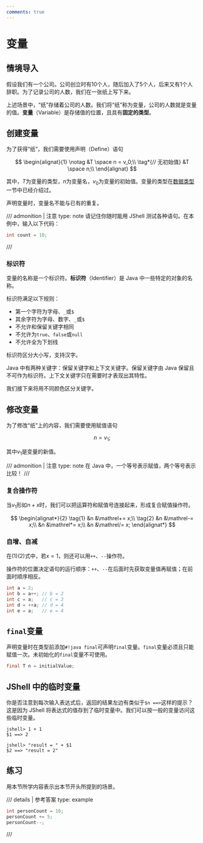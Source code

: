 ```yaml
---
comments: true
---
```


# 变量

## 情境导入

假设我们有一个公司。公司创立时有10个人，随后加入了5个人，后来又有1个人辞职。为了记录公司的人数，我们在一张纸上写下来。

上述场景中，“纸”存储着公司的人数。我们将“纸”称为变量，公司的人数就是变量的值。**变量**（Variable）是存储值的位置，且具有**固定的类型**。

## 创建变量

为了获得“纸”，我们需要使用声明（Define）语句

$$
\begin{alignat}{1}
\notag &T \space n = v_0;\\
\tag*{// 无初始值} &T \space n;\\
\end{alignat}
$$

其中，$T$为变量的类型，$n$为变量名，$v_0$为变量的初始值。变量的类型在[数据类型](datatype.md)一节中已经介绍过。

声明变量时，变量名不能与已有的重复。

/// admonition | 注意
    type: note
请记住你随时能用 JShell 测试各种语句。在本例中，输入以下代码：
```java
int count = 10;
```
///

### 标识符

变量的名称是一个标识符。**标识符**（Identifier）是 Java 中一些特定的对象的名称。

标识符满足以下规则：

- 第一个字符为字母、`_`或`$`
- 其余字符为字母、数字、`_`或`$`
- 不允许和保留关键字相同
- 不允许为`true`、`false`或`null`
- 不允许全为下划线

标识符区分大小写，支持汉字。

Java 中有两种关键字：保留关键字和上下文关键字。保留关键字由 Java 保留且不可作为标识符。上下文关键字只在需要时才表现出其特性。

我们接下来将用不同颜色区分关键字。

## 修改变量

为了修改“纸”上的内容，我们需要使用赋值语句

$$
n = v_1;
$$

其中$v_1$是变量的新值。

/// admonition | 注意
    type: note
在 Java 中，一个等号表示赋值，两个等号表示比较！
///

### 复合操作符

当$v_1$形如$n + x$时，我们可以把运算符和赋值号连接起来，形成复合赋值操作符。

$$
\begin{alignat*}{2}
\tag{1} &n &\mathrel+= x;\\
\tag{2} &n &\mathrel-= x;\\
&n &\mathrel*= x;\\
&n &\mathrel/= x;
\end{alignat*}
$$

### 自增、自减

在$(1)(2)$式中，若$x=1$，则还可以用`++`、`--`操作符。

操作符的位置决定语句的运行顺序：`++`、`--`在后面时先获取变量值再赋值；在前面时顺序相反。

```java
int a = 2;
int b = a++; // b = 2
int c = a;   // c = 3
int d = ++a; // d = 4
int e = a;   // e = 4
```

## `final`变量

声明变量时在类型前添加`#!java final`可声明`final`变量。`final`变量必须且只能赋值一次。未初始化的`final`变量不可使用。

```java
final T n = initialValue;
```

## JShell 中的临时变量

你是否注意到每次输入表达式后，返回的结果左边有类似于`$n ==>`这样的提示？这是因为 JShell 将表达式的值存到了临时变量中。我们可以按一般的变量访问这些临时变量。

```
jshell> 1 + 1
$1 ==> 2

jshell> "result = " + $1
$2 ==> "result = 2"
```

## 练习

用本节所学内容表示出本节开头所提到的场景。

/// details | 参考答案
    type: example
```java
int personCount = 10;
personCount += 5;
personCount--;
```
///
